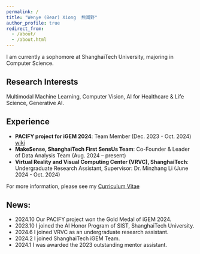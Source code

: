 ```yaml
---
permalink: /
title: "Wenye (Bear) Xiong  熊闻野"
author_profile: true
redirect_from: 
  - /about/
  - /about.html
---
```

I am currently a sophomore at ShanghaiTech University, majoring in Computer Science.

## Research Interests

Multimodal Machine Learning, Computer Vision, AI for Healthcare & Life Science, Generative AI.

## Experience

- **PACIFY project for iGEM 2024**: Team Member (Dec. 2023 - Oct. 2024) [wiki](https://2024.igem.wiki/shanghaitech-china)
- **MakeSense, ShanghaiTech First SensUs Team**: Co-Founder & Leader of Data Analysis Team (Aug. 2024 – present)
- **Virtual Reality and Visual Computing Center (VRVC), ShanghaiTech**: Undergraduate Research Assistant, Supervisor: Dr. Minzhang Li (June 2024 - Oct. 2024)

For more information, please see my [Curriculum Vitae](http://xiongwenye.github.io/files/cv.pdf)

## News:

- 2024.10 Our PACIFY project won the Gold Medal of iGEM 2024.
- 2023.10 I joined the AI Honor Program of SIST, ShanghaiTech University.
- 2024.6 I joined VRVC as an undergraduate research assistant.
- 2024.2 I joined ShanghaiTech iGEM Team.
- 2024.1 I was awarded the 2023 outstanding mentor assistant.

<script type='text/javascript' id='clustrmaps' src='//cdn.clustrmaps.com/map_v2.js?cl=ffffff&w=300&t=n&d=EasZ2og5WUm-qsd2B6EmHMVE_3C_YNylKdZgiR4H1n0'></script>